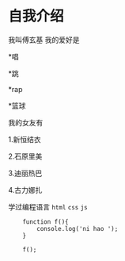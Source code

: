 # 自我介绍

我叫傅玄基  我的爱好是

*唱

*跳

*rap

*篮球

我的女友有

1.新恒结衣

2.石原里美

3.迪丽热巴

4.古力娜扎

学过编程语言 `html` `css` `js`

        function f(){
            console.log('ni hao ');
        }

        f();

        
